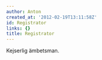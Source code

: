 ```yaml
---
author: Anton
created_at: '2012-02-19T13:11:58Z'
id: Registrator
links: {}
title: Registrator
---
```


Kejserlig ämbetsman.
